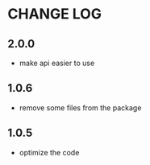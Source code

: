 
# CHANGE LOG

## 2.0.0

- make api easier to use

## 1.0.6

- remove some files from the package

## 1.0.5

- optimize the code
